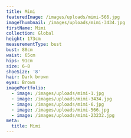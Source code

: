 ```yaml
---
title: Mimi
featuredImage: /images/uploads/mimi-566.jpg
imageThumbnail: /images/uploads/mimi-3434.jpg
firstName: Mimi
collection: Global
height: 173cm
measurementType: bust
bust: 88cm
waist: 65cm
hips: 91cm
size: 6-8
shoeSize: '8'
hair: Dark brown
eyes: Brown
imagePortfolio:
  - image: /images/uploads/mimi-1.jpg
  - image: /images/uploads/mimi-3434.jpg
  - image: /images/uploads/mimi-6.jpg
  - image: /images/uploads/mimi-566.jpg
  - image: /images/uploads/mimi-23232.jpg
meta:
  title: Mimi
---
```


